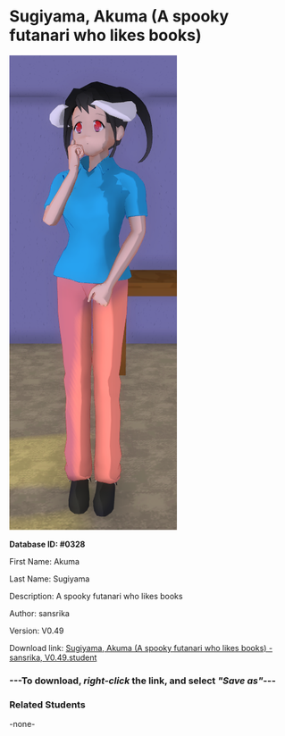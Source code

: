# Sugiyama, Akuma (A spooky futanari who likes books)

<img src="../../Files/Images/Sugiyama, Akuma (A spooky futanari who likes books).png" title="Sugiyama, Akuma (A spooky futanari who likes books) - sansrika, V0.49">

**Database ID: #0328**

First Name: Akuma

Last Name: Sugiyama

Description: A spooky futanari who likes books

Author: sansrika

Version: V0.49

Download link: <a href="https://raw.githubusercontent.com/Arbiter1223/Daigaku-Gurashi-Custom-Students/master/Files/Student%20Files/Sugiyama%2C%20Akuma%20(A%20spooky%20futanari%20who%20likes%20books)%20-%20sansrika%2C%20V0.49.student">Sugiyama, Akuma (A spooky futanari who likes books) - sansrika, V0.49.student</a>

### ---**To download, _right-click_ the link, and select _"Save as"_**---

### Related Students

-none-
